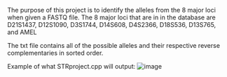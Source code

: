The purpose of this project is to identify the alleles from the 8 major loci when given a FASTQ file. The 8 major loci that are in in the database are D21S1437, D12S1090, D3S1744, D14S608, D4S2366, D18S536, D13S765, and AMEL

The txt file contains all of the possible alleles and their respective reverse complementaries in sorted order. 

Example of what STRproject.cpp will output:
![image](https://github.com/paulchou03/STRproject/assets/128890621/5dbf337c-c4fc-425d-96a9-17c061363181)
